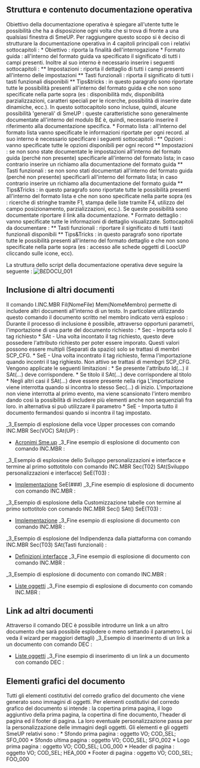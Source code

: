 ## Struttura e contenuto documentazione operativa
Obiettivo della documentazione operativa è spiegare all'utente tutte le possibilità che ha a disposizione ogni volta che si trova di fronte a una qualsiasi finestra di SmeUP. Per raggiungere questo scopo si è deciso di strutturare la documentazione operativa in 4 capitoli principali con i relativi sottocapitoli : 
 \* Obiettivo :  riporta la finalità dell'interrogazione
 \* Formato guida :  all'interno del formato guida va specificato il significato di tutti i campi presenti. Inoltre al suo interno è necessario inserire i seguenti sottocapitoli : 
 \*\* Impostazioni :  riporta il dettaglio di tutti i campi presenti all'interno delle impostazioni
 \*\* Tasti funzionali :  riporta il significato di tutti i tasti funzionali disponibili
 \*\* Tips&tricks :  in questo paragrafo sono riportate tutte le possibilità presenti all'interno del formato guida e che non sono specificate nella parte sopra (es :  disponibilità mdv, disponibilità parzializzazioni, caratteri speciali per le ricerche, possibilità di inserire date dinamiche, ecc.). In questo sottocapitolo sono incluse, quindi, alcune possibilità 'generali' di SmeUP :  queste caratteristiche sono generalmente documentate all'interno del modulo B£ è, quindi, necessario inserire il riferimento alla documentazione specifica.
 \* Formato lista :  all'interno del formato lista vanno specificate le informazioni riportate per ogni record. al suo interno è necessario specificare i seguenti sottocapitoli : 
 \*\* Opzioni :  vanno specificate tutte le opzioni disponibili per ogni record
 \*\* Impostazioni :  se non sono state documentate le impostazioni all'interno del formato guida (perché non presente) specificarle all'interno del formato lista; in caso contrario inserire un richiamo alla documentazione del formato guida
 \*\* Tasti funzionali :  se non sono stati documentati all'interno del formato guida (perché non presente) specificarli all'interno del formato lista; in caso contrario inserire un richiamo alla documentazione del formato guida
 \*\* Tips&Tricks :  in questo paragrafo sono riportate tutte le possibilità presenti all'interno del formato lista e che non sono specificate nella parte sopra (es :  ricerche di stringhe tramite F1, stampa delle liste tramite F4, utilizzo del campo posizionamento, parzializzazioni, ecc.). Se queste possibilità sono documentate riportare il link alla documentazione.
 \* Formato dettaglio :  vanno specificate tutte le informazioni di dettaglio visualizzate. Sottocapitoli da documentare : 
 \*\* Tasti funzionali :  riportare il significato di tutti i tasti funzionali disponibili
 \*\* Tips&Tricks :   in questo paragrafo sono riportate tutte le possibilità presenti all'interno del formato dettaglio e che non sono specificate nella parte sopra (es :  accesso alle schede oggetti di LoocUP cliccando sulle icone, ecc).

 La struttura dello script della documentazione operativa deve seguire la seguente : 
![B£DOCU_001](http://localhost:3000/immagini/B£DOCU_12/BXDOCU_001.png)
## Inclusione di altri documenti
Il comando I.INC.MBR Fil(NomeFile) Mem(NomeMembro) permette di includere altri documenti all'interno di un testo. In particolare utilizzando questo comando il documento scritto nel membro indicato verrà esploso : 
Durante il processo di inclusione è possibile, attraverso opportuni parametri, l'importazione di una parte del documento richiesto : 
\* Sec - Importa solo il tag richiesto
\* SAt - Una volta incontato il tag richiesto, questo deve possedere l'attributo richiesto per poter essere imporato. Questi valori possono essere multipli (Separati da spazio) solo se trattasi di membri SCP_CFG.
\* SeE - Una volta incontrato il tag richiesto, ferma l'importazione quando incontri il tag righiesto. Non attivo se trattasi di membgri SCP_CFG.
Vengono applicate le seguenti limitazioni : 
\* Se presente l'attributo Id(...) il SAt(...)  deve corrispondere.
\* Se titolo il SAt(...) deve corrispondere al titolo
\* Negli altri casi il SAt(...) deve essere presente nella riga
L'importazione viene interrotta quando si incontra lo stesso Sec(...) di inizio.
L'importazione non viene interrotta al primo evento, ma viene scansionato l'intero membro dando così la possibilità di includere più elementi anche non sequenziali fra loro.
in alternativa si può utilizzare il parametro
\* SeE - Importa tutto il documento fermandosi quando si incontra il tag impostato.

_3_Esempio di esplosione della voce Upper processes con comando INC.MBR Sec(VOC) SAt(UP) : 
- [Acronimi Sme.up](Sorgenti/MB/DOC_VOC/GLO_ACR_01)
_3_Fine esempio di esplosione di documento con comando INC.MBR : 

_3_Esempio di esplosione dello Sviluppo personalizzazioni e interfacce e termine al primo sottotitolo con comando INC.MBR Sec(T02) SAt(Sviluppo personalizzazioni e interfacce) SeE(T03) : 
- [Implementazione](Sorgenti/DOC/TA/B£AMO/A£BASE_P0G)
SeE(###)
_3_Fine esempio di esplosione di documento con comando INC.MBR : 

_3_Esempio di esplosione della Customizzazione tabelle con termine al primo sottotitolo con comando INC.MBR Sec() SAt() SeE(T03) : 
- [Implementazione](Sorgenti/DOC/TA/B£AMO/A£BASE_P0G)
_3_Fine esempio di esplosione di documento con comando INC.MBR : 

_3_Esempio di esplosione del Indipendenza dalla piattaforma  con comando INC.MBR Sec(T03) SAt(Tasti funzionali) : 
- [Definizioni interfacce](Sorgenti/DOC/TA/B£AMO/A£BASE_SF)
_3_Fine esempio di esplosione di documento con comando INC.MBR : 

_3_Esempio di esplosione di documento con comando INC.MBR : 
- [Liste oggetti](Sorgenti/DOC_OPE/TA/B£AMO/B£_LIS)
_3_Fine esempio di esplosione di documento con comando INC.MBR : 

## Link ad altri documenti
Attraverso il comando DEC è possibile introdurre un link a un altro documento che sarà possibile esplodere o meno settando il parametro L (si veda il wizard per maggiori dettagli)
_3_Esempio di inserimento di un link a un documento con comando DEC : 
- [Liste oggetti](Sorgenti/DOC_OPE/TA/B£AMO/B£_LIS)
_3_Fine esempio di inserimento di un link a un documento con comando DEC : 

## Elementi grafici del documento
Tutti gli elementi costitutivi del corredo grafico del documento che viene generato sono immagini di oggetti.
Per elementi costitutivi del corredo grafico del documento si intende :  la copertina prima pagina, il logo aggiuntivo della prima pagina, la copertina di fine documento, l'header di pagina ed il footer di pagina.
La loro eventuale personalizzazione passa per la personalizzazione delle immagini degli oggetti.
Gli elementi e gli oggetti SmeUP relativi sono : 
\* Sfondo prima pagina :  oggetto VO; COD_SEL; SFO_000
\* Sfondo ultima pagina :  oggetto VO; COD_SEL; SFO_002
\* Logo prima pagina :  oggetto VO; COD_SEL; LOG_000
\* Header di pagina :  oggetto VO; COD_SEL; HEA_000
\* Footer di pagina :  oggetto VO; COD_SEL; FOO_000
